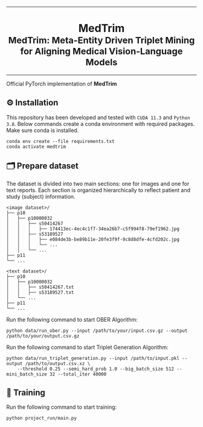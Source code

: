 <hr>
<h1 align="center">
  MedTrim <br>
  <sub>MedTrim: Meta-Entity Driven Triplet Mining for Aligning Medical Vision-Language Models</sub>
</h1>
<hr>

Official PyTorch implementation of **MedTrim**

## ⚙️ Installation

This repository has been developed and tested with `CUDA 11.3` and `Python 3.8`. Below commands create a conda environment with required packages. Make sure conda is installed.

```
conda env create --file requirements.txt
conda activate medtrim
```

## 🗂️ Prepare dataset

The dataset is divided into two main sections: one for images and one for text reports. Each section is organized hierarchically to reflect patient and study (subject) information.

```
<image dataset>/
├── p10
│   ├── p10000032
│   │   ├── s50414267
│   │   │   ├── 174413ec-4ec4c1f7-34ea26b7-c5f994f8-79ef1962.jpg
│   │   ├── s53189527
│   │   │   ├── e084de3b-be89b11e-20fe3f9f-9c8d8dfe-4cfd202c.jpg
│   │   │   └── ...
│   │   └── ...
├── p11
└── ...

<text dataset>/
├── p10
│   ├── p10000032
│   │   ├── s50414267.txt
│   │   ├── s53189527.txt
│   └── ...
├── p11
└── ...

```

Run the following command to start OBER Algorithm:

```
python data/run_ober.py --input /path/to/your/input.csv.gz --output /path/to/your/output.csv.gz
```

Run the following command to start Triplet Generation Algorithm:

```
python data/run_triplet_generation.py --input /path/to/input.pkl --output /path/to/output.csv.xz \
    --threshold 0.25 --semi_hard_prob 1.0 --big_batch_size 512 --mini_batch_size 32 --total_iter 40000
```

## 🏃 Training

Run the following command to start training:

```
python project_run/main.py
```
